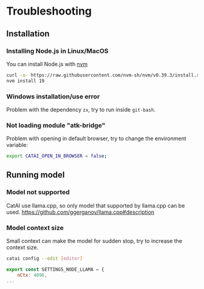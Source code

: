 # Troubleshooting

## Installation

### Installing Node.js in Linux/MacOS

You can install Node.js with [nvm](https://github.com/nvm-sh/nvm)
```bash
curl -o- https://raw.githubusercontent.com/nvm-sh/nvm/v0.39.3/install.sh | bash
nvm install 19
```

### Windows installation/use error

Problem with the dependency `zx`, try to run inside `git-bash`.

### Not loading module "atk-bridge"

Problem with opening in default browser, try to change the environment variable:
```bash
export CATAI_OPEN_IN_BROWSER = false;
```

## Running model

### Model not supported
CatAI use llama.cpp, so only model that supported by llama.cpp can be used.
https://github.com/ggerganov/llama.cpp#description

### Model context size
Small context can make the model for sudden stop, try to increase the context size.
```bash
catai config --edit [editor]
```

```js
export const SETTINGS_NODE_LLAMA = {
    nCtx: 4096,
...
```